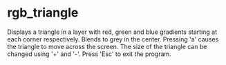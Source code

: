 rgb_triangle
============

Displays a triangle in a layer with red, green and blue gradients starting
at each corner respectively. Blends to grey in the center. Pressing 'a'
causes the triangle to move across the screen. The size of the triangle can
be changed using '+' and '-'. Press 'Esc' to exit the program.

